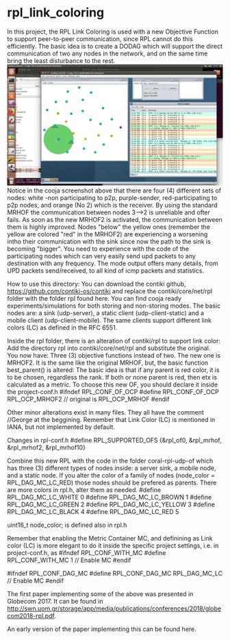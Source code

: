 # rpl_link_coloring

In this project, the RPL Link Coloring is used with a new Objective Function to support peer-to-peer communication, since RPL cannot do this efficiently.
The basic idea is to create a DODAG which will support the direct communication of two any nodes in the network, and on the same time bring the least disturbance to the rest.
![Image description](./multi-mrhof2.png)
Notice in the cooja screenshot above that there are four (4) different sets of nodes: white -non participating to p2p, purple-sender, red-participating to p2p nodes, and orange (No 2) which is the receiver. By using the standard MRHOF the communication between nodes 3-->2 is unreliable and ofter fails. As soon as the new MRHOF2 is activated, the communication between them is highly improved. Nodes "below" the yellow ones (remember the yellow are colored "red" in the MRHOF2) are experiencing a worsening intho their communication with the sink since now the path to the sink is becoming "bigger".
You need to experience with the code of the participating nodes which can very easily send upd packets to any destination with any frequency.  The mode output offers many details, from UPD packets send/received, to all kind of icmp packets and statistics.


How to use this directory:
You can download the contiki github, https://github.com/contiki-os/contiki and replace the contiki/core/net/rpl folder with the folder rpl found here. 
You can find cooja ready experiments/simulations for both storing and non-storing modes. 
The basic nodes are: a sink (udp-server), a static client (udp-client-static) and a mobile client (udp-client-mobile). The same clients support different link colors (LC) as defined in the RFC 6551.  

Inside the rpl folder, there is an alteration of contiki/rpl to support link color:
Add the directory rpl into contiki/core/net/rpl and substitute the original. You now have:
Three (3) objective functions instead of two. 
The new one is MRHOF2. It is the same like the original MRHOF, but, the basic function best_parent() is altered:
The basic idea is that if any parent is red color, it is to be chosen, regardless the rank. If both or none parent is red, 
then etx is calculated as a metric.
To choose this new OF, you should declare it inside the project-conf.h
#ifndef RPL_CONF_OF_OCP
#define RPL_CONF_OF_OCP RPL_OCP_MRHOF2 // original is RPL_OCP_MRHOF
#endif

Other minor alterations exist in many files. They all have the comment //George at the beggining.
Remember that Link Color (LC) is mentioned in IANA, but not implemented by default.

Changes in rpl-conf.h
#define RPL_SUPPORTED_OFS {&rpl_of0, &rpl_mrhof, &rpl_mrhof2, &rpl_mrhof10}

Combine this new RPL with the code in the folder coral-rpl-udp-of which has three (3) different types of nodes inside:
a server sink, a mobile node, and a static node. If you alter the color of a family of nodes (node_color = RPL_DAG_MC_LC_RED) those nodes should be prefered as parents. There are more colors in rpl.h, alter them as needed.
#define RPL_DAG_MC_LC_WHITE  0
#define RPL_DAG_MC_LC_BROWN  1
#define RPL_DAG_MC_LC_GREEN  2
#define RPL_DAG_MC_LC_YELLOW 3
#define RPL_DAG_MC_LC_BLACK  4
#define RPL_DAG_MC_LC_RED    5

uint16_t node_color;  is defined also in rpl.h

Remember that enabling the Metric Container MC, and definining as Link color (LC) is more elegant to do it inside the specific project settings, i.e. in project-conf.h, as 
#ifndef RPL_CONF_WITH_MC
#define RPL_CONF_WITH_MC 1 // Enable MC
#endif 

#ifndef RPL_CONF_DAG_MC
#define RPL_CONF_DAG_MC RPL_DAG_MC_LC // Enable MC
#endif 

The first paper implementing some of the above was presented in Globecom 2017. It can be found in http://swn.uom.gr/storage/app/media/publications/conferences/2018/globecom2018-rpl.pdf.

An early version of the paper implementing this can be found here.
